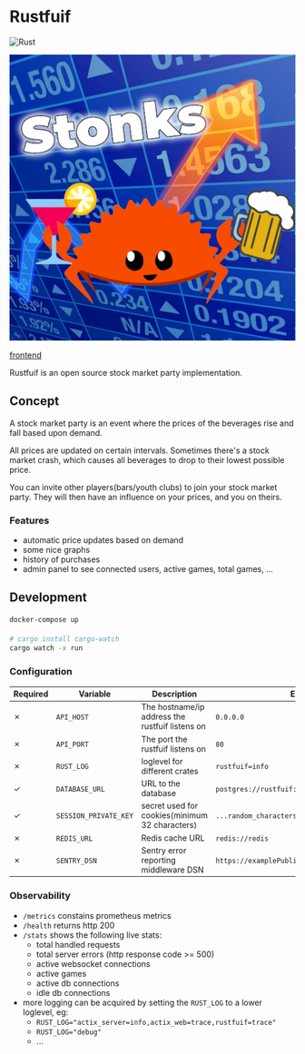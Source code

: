 # Rustfuif

![Rust](https://github.com/BartWillems/rustfuif/workflows/Rust/badge.svg?branch=master "ci/cd status")

![alt text](logo.png "Rustfuif Logo")

[frontend](https://github.com/BartWillems/rustfuif-frontend)

Rustfuif is an open source stock market party implementation.

## Concept

A stock market party is an event where the prices of the beverages rise and fall based upon demand.

All prices are updated on certain intervals.
Sometimes there's a stock market crash, which causes all beverages to drop to their lowest possible price.

You can invite other players(bars/youth clubs) to join your stock market party.
They will then have an influence on your prices, and you on theirs.

### Features

- automatic price updates based on demand
- some nice graphs
- history of purchases
- admin panel to see connected users, active games, total games, ...

## Development

```bash
docker-compose up

# cargo install cargo-watch
cargo watch -x run
```

### Configuration

| Required | Variable              | Description                                     | Example                                         | Default                          |
| -------- | --------------------- | ----------------------------------------------- | ----------------------------------------------- | -------------------------------- |
| ✗        | `API_HOST`            | The hostname/ip address the rustfuif listens on | `0.0.0.0`                                       | `localhost`                      |
| ✗        | `API_PORT`            | The port the rustfuif listens on                | `80`                                            | `8080`                           |
| ✗        | `RUST_LOG`            | loglevel for different crates                   | `rustfuif=info`                                 | `rustfuif=debug,actix_web=debug` |
| ✓        | `DATABASE_URL`        | URL to the database                             | `postgres://rustfuif:secret@127.0.0.1/rustfuif` | ``                               |
| ✓        | `SESSION_PRIVATE_KEY` | secret used for cookies(minimum 32 characters)  | `...random_characters...`                       | ``                               |
| ✗        | `REDIS_URL`           | Redis cache URL                                 | `redis://redis`                                 | ``                               |
| ✗        | `SENTRY_DSN`          | Sentry error reporting middleware DSN           | `https://examplePublicKey@ingest.sentry.io/0`   | ``                               |

### Observability

- `/metrics` constains prometheus metrics
- `/health` returns http 200
- `/stats` shows the following live stats:
  - total handled requests
  - total server errors (http response code >= 500)
  - active websocket connections
  - active games
  - active db connections
  - idle db connections
- more logging can be acquired by setting the `RUST_LOG` to a lower loglevel, eg:
  - `RUST_LOG="actix_server=info,actix_web=trace,rustfuif=trace"`
  - `RUST_LOG="debug"`
  - ...
